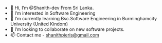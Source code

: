 - 👋 Hi, I’m @Shanith-dev From Sri Lanka.
- 👀 I’m interested in Software Engineering
- 🌱 I’m currently learning Bsc.Software Engineering in Burminghamcity University (United Kindom)
- 💞️ I’m looking to collaborate on new software projects.
- 📫 Contact me - shanithpieris@gmail.com


<!---
Shanith-dev/Shanith-dev is a ✨ special ✨ repository because its `README.md` (this file) appears on your GitHub profile.
You can click the Preview link to take a look at your changes.
--->
